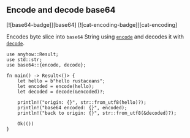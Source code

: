 ## Encode and decode base64

[![base64-badge]][base64] [![cat-encoding-badge]][cat-encoding]

Encodes byte slice into `base64` String using [`encode`]
and decodes it with [`decode`].

```rust,edition2018
use anyhow::Result;
use std::str;
use base64::{encode, decode};

fn main() -> Result<()> {
    let hello = b"hello rustaceans";
    let encoded = encode(hello);
    let decoded = decode(&encoded)?;

    println!("origin: {}", str::from_utf8(hello)?);
    println!("base64 encoded: {}", encoded);
    println!("back to origin: {}", str::from_utf8(&decoded)?);

    Ok(())
}
```

[`decode`]: https://docs.rs/base64/*/base64/fn.decode.html
[`encode`]: https://docs.rs/base64/*/base64/fn.encode.html
